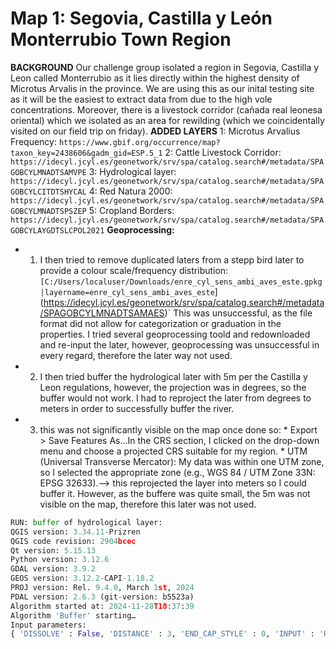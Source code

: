 # Map 1: Segovia, Castilla y León Monterrubio Town Region 
**BACKGROUND**
Our challenge group isolated a region in Segovia, Castilla y Leon called Monterrubio as it lies directly within the highest density of Microtus Arvalis in the province. We are using this as our inital testing site as it will be the easiest to extract data from due to the high vole concentrations. Moreover, there is a livestock corridor (cañada real leonesa oriental) which we isolated as an area for rewilding (which we coincidentally visited on our field trip on friday). 
**ADDED LAYERS**
1: Microtus Arvalius Frequency: `https://www.gbif.org/occurrence/map?taxon_key=2438606&gadm_gid=ESP.5_1`
2: Cattle Livestock Corridor: `https://idecyl.jcyl.es/geonetwork/srv/spa/catalog.search#/metadata/SPAGOBCYLMNADTSAMVPE`
3: Hydrological layer: `https://idecyl.jcyl.es/geonetwork/srv/spa/catalog.search#/metadata/SPAGOBCYLCITDTSHYCAL`
4: Red Natura 2000: `https://idecyl.jcyl.es/geonetwork/srv/spa/catalog.search#/metadata/SPAGOBCYLMNADTSPSZEP`
5: Cropland Borders: `https://idecyl.jcyl.es/geonetwork/srv/spa/catalog.search#/metadata/SPAGOBCYLAYGDTSLCPOL2021`
**Geoprocessing:** 
* 1. I then tried to remove duplicated laters from a stepp bird later to provide a colour scale/frequency distribution: `[C:/Users/localuser/Downloads/enre_cyl_sens_ambi_aves_este.gpkg|layername=enre_cyl_sens_ambi_aves_este`](https://idecyl.jcyl.es/geonetwork/srv/spa/catalog.search#/metadata/SPAGOBCYLMNADTSAMAES)`
This was unsuccessful, as the file format did not allow for categorization or graduation in the properties. I tried several geoprocessing toold and redownloaded and re-input the later, however, geoprocessing was unsuccessful in every regard, therefore the later way not used.
* 2. I then tried buffer the hydrological later with 5m per the Castilla y Leon regulations, however, the projection was in degrees, so the buffer would not work. I had to reproject the later from degrees to meters in order to successfully buffer the river. 
* 3. this was not significantly visible on the map once done so: *  Export > Save Features As...In the CRS section, I clicked on the drop-down menu and choose a projected CRS suitable for my region. * UTM (Universal Transverse Mercator): My data was within one UTM zone, so I selected the appropriate zone (e.g., WGS 84 / UTM Zone 33N: EPSG 32633).--> this reprojected the layer into meters so I could buffer it. However, as the buffere was quite small, the 5m was not visible on the map, therefore this later was not used.
```python
RUN: buffer of hydrological layer:
QGIS version: 3.34.11-Prizren
QGIS code revision: 2904bcec
Qt version: 5.15.13
Python version: 3.12.6
GDAL version: 3.9.2
GEOS version: 3.12.2-CAPI-1.18.2
PROJ version: Rel. 9.4.0, March 1st, 2024
PDAL version: 2.6.3 (git-version: b5523a)
Algorithm started at: 2024-11-28T18:37:39
Algorithm 'Buffer' starting…
Input parameters:
{ 'DISSOLVE' : False, 'DISTANCE' : 3, 'END_CAP_STYLE' : 0, 'INPUT' : 'Hydro_layer_M.gpkg|layername=hydro_M', 'JOIN_STYLE' : 0, 'MITER_LIMIT' : 2, 'OUTPUT' : 'TEMPORARY_OUTPUT', 'SEGMENTS' : 5, 'SEPARATE_DISJOINT' : False }
```
